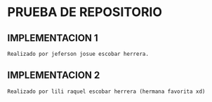 # PRUEBA DE REPOSITORIO

## IMPLEMENTACION 1

    Realizado por jeferson josue escobar herrera.

## IMPLEMENTACION 2

    Realizado por lili raquel escobar herrera (hermana favorita xd)


